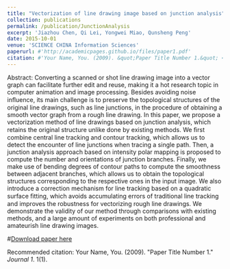 ```yaml
---
title: "Vectorization of line drawing image based on junction analysis"
collection: publications
permalink: /publication/JunctionAnalysis
excerpt: 'Jiazhou Chen, Qi Lei, Yongwei Miao, Qunsheng Peng'
date: 2015-10-01
venue: 'SCIENCE CHINA Information Sciences'
paperurl: #'http://academicpages.github.io/files/paper1.pdf'
citation: #'Your Name, You. (2009). &quot;Paper Title Number 1.&quot; <i>Journal 1</i>. 1(1).'
---
```


Abstract: Converting a scanned or shot line drawing image into a vector graph can facilitate further edit and reuse, making it a hot research topic in computer animation and image processing. Besides avoiding noise inﬂuence, its main challenge is to preserve the topological structures of the original line drawings, such as line junctions, in the procedure of obtaining a smooth vector graph from a rough line drawing. In this paper, we propose a vectorization method of line drawings based on junction analysis, which retains the original structure unlike done by existing methods. We ﬁrst combine central line tracking and contour tracking, which allows us to detect the encounter of line junctions when tracing a single path. Then, a junction analysis approach based on intensity polar mapping is proposed to compute the number and orientations of junction branches. Finally, we make use of bending degrees of contour paths to compute the smoothness between adjacent branches, which allows us to obtain the topological structures corresponding to the respective ones in the input image. We also introduce a correction mechanism for line tracking based on a quadratic surface ﬁtting, which avoids accumulating errors of traditional line tracking and improves the robustness for vectorizing rough line drawings. We demonstrate the validity of our method through comparisons with existing methods, and a large amount of experiments on both professional and amateurish line drawing images.

#[Download paper here](http://academicpages.github.io/files/paper1.pdf)

Recommended citation: Your Name, You. (2009). "Paper Title Number 1." <i>Journal 1</i>. 1(1).
